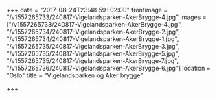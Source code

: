 +++
date = "2017-08-24T23:48:59+02:00"
frontimage = "/v1557265733/240817-Vigelandsparken-AkerBrygge-4.jpg"
images = ["/v1557265733/240817-Vigelandsparken-AkerBrygge-4.jpg", "/v1557265734/240817-Vigelandsparken-AkerBrygge-2.jpg", "/v1557265734/240817-Vigelandsparken-AkerBrygge-1.jpg", "/v1557265735/240817-Vigelandsparken-AkerBrygge-3.jpg", "/v1557265735/240817-Vigelandsparken-AkerBrygge-5.jpg", "/v1557265735/240817-Vigelandsparken-AkerBrygge-7.jpg", "/v1557265736/240817-Vigelandsparken-AkerBrygge-6.jpg"]
location = "Oslo"
title = "Vigelandsparken og Aker brygge"
 
+++
